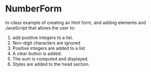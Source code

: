 # NumberForm

In-class example of creating an html form, and adding elements and JavaScript that allows the user to:

1. add positive integers to a list.
2. Non-digit characters are ignored
3. Positive integers are added to a list
4. A clear button is added.
5. The sum is computed and displayed.
6. Styles are added to the head section.
